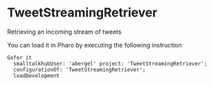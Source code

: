 # TweetStreamingRetriever
Retrieving an incoming stream of tweets

You can load it in Pharo by executing the following instruction
```Smalltalk
Gofer it 
  smalltalkhubUser: 'abergel' project: 'TweetStreamingRetriever'; 
  configurationOf: 'TweetStreamingRetriever'; 
  loadDevelopment
```
